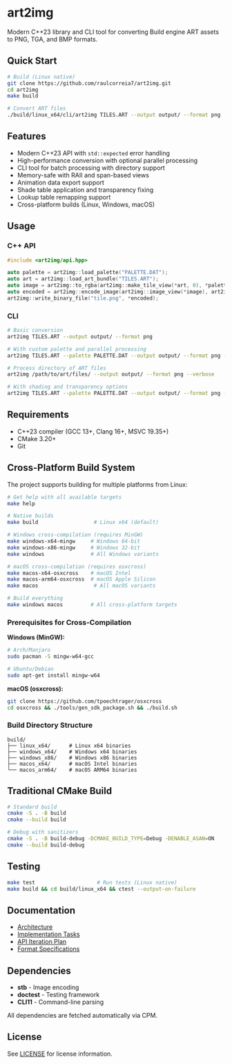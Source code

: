 # art2img

Modern C++23 library and CLI tool for converting Build engine ART assets to PNG, TGA, and BMP formats.

## Quick Start

```bash
# Build (Linux native)
git clone https://github.com/raulcorreia7/art2img.git
cd art2img
make build

# Convert ART files
./build/linux_x64/cli/art2img TILES.ART --output output/ --format png
```

## Features

- Modern C++23 API with `std::expected` error handling
- High-performance conversion with optional parallel processing
- CLI tool for batch processing with directory support
- Memory-safe with RAII and span-based views
- Animation data export support
- Shade table application and transparency fixing
- Lookup table remapping support
- Cross-platform builds (Linux, Windows, macOS)

## Usage

### C++ API

```cpp
#include <art2img/api.hpp>

auto palette = art2img::load_palette("PALETTE.DAT");
auto art = art2img::load_art_bundle("TILES.ART");
auto image = art2img::to_rgba(art2img::make_tile_view(*art, 0), *palette);
auto encoded = art2img::encode_image(art2img::image_view(*image), art2img::ImageFormat::png);
art2img::write_binary_file("tile.png", *encoded);
```

### CLI

```bash
# Basic conversion
art2img TILES.ART --output output/ --format png

# With custom palette and parallel processing
art2img TILES.ART --palette PALETTE.DAT --output output/ --format png --jobs 4

# Process directory of ART files
art2img /path/to/art/files/ --output output/ --format png --verbose

# With shading and transparency options
art2img TILES.ART --palette PALETTE.DAT --output output/ --format png --shade 1 --no-transparency-fix
```

## Requirements

- C++23 compiler (GCC 13+, Clang 16+, MSVC 19.35+)
- CMake 3.20+
- Git

## Cross-Platform Build System

The project supports building for multiple platforms from Linux:

```bash
# Get help with all available targets
make help

# Native builds
make build                  # Linux x64 (default)

# Windows cross-compilation (requires MinGW)
make windows-x64-mingw     # Windows 64-bit
make windows-x86-mingw     # Windows 32-bit  
make windows               # All Windows variants

# macOS cross-compilation (requires osxcross)
make macos-x64-osxcross    # macOS Intel
make macos-arm64-osxcross  # macOS Apple Silicon
make macos                  # All macOS variants

# Build everything
make windows macos         # All cross-platform targets
```

### Prerequisites for Cross-Compilation

**Windows (MinGW):**
```bash
# Arch/Manjaro
sudo pacman -S mingw-w64-gcc

# Ubuntu/Debian
sudo apt-get install mingw-w64
```

**macOS (osxcross):**
```bash
git clone https://github.com/tpoechtrager/osxcross
cd osxcross && ./tools/gen_sdk_package.sh && ./build.sh
```

### Build Directory Structure

```
build/
├── linux_x64/      # Linux x64 binaries
├── windows_x64/    # Windows x64 binaries  
├── windows_x86/    # Windows x86 binaries
├── macos_x64/      # macOS Intel binaries
└── macos_arm64/    # macOS ARM64 binaries
```

## Traditional CMake Build

```bash
# Standard build
cmake -S . -B build
cmake --build build

# Debug with sanitizers
cmake -S . -B build-debug -DCMAKE_BUILD_TYPE=Debug -DENABLE_ASAN=ON
cmake --build build-debug
```

## Testing

```bash
make test                    # Run tests (Linux native)
make build && cd build/linux_x64 && ctest --output-on-failure
```

## Documentation

- [Architecture](docs/plan/architecture.md)
- [Implementation Tasks](docs/plan/tasks.md)
- [API Iteration Plan](docs/plan/iteration.md)
- [Format Specifications](docs/specs/)

## Dependencies

- **stb** - Image encoding
- **doctest** - Testing framework
- **CLI11** - Command-line parsing

All dependencies are fetched automatically via CPM.

## License

See [LICENSE](LICENSE) for license information.